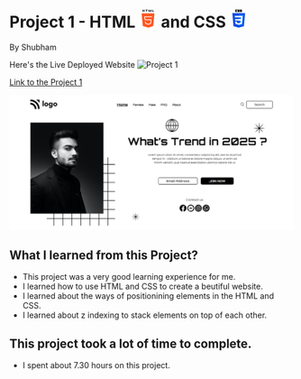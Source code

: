# Project 1 - HTML ![](./readmeImages/html-5.png) and CSS ![](./readmeImages/css-3.png)

By Shubham

Here's the Live Deployed Website ![Project 1](https://img.shields.io/badge/Project-1-brightgreen)

[Link to the Project 1]("https://trending2025.netlify.app/") 

![Completed Website](./readmeImages/Completed%20Screenshot.jpg)

## What I learned from this Project?

- This project was a very good learning experience for me.
- I learned how to use HTML and CSS to create a beutiful website.
- I learned about the ways of positionining elements in the HTML and CSS.
- I learned about z indexing to stack elements on top of each other.

## This project took a lot of time to complete.

- I spent about 7.30 hours on this project.
